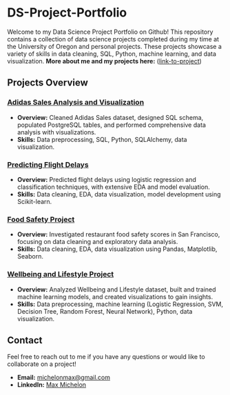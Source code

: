 # DS-Project-Portfolio

Welcome to my Data Science Project Portfolio on Github! This repository contains a collection of data science projects completed during my time at the University of Oregon and personal projects. These projects showcase a variety of skills in data cleaning, SQL, Python, machine learning, and data visualization.
**More about me and my projects here:** ([link-to-project]([https://github.com/maxmichelon/DS-Project-Portfolio/assets/128748451/29545363-c89a-4caf-b1b7-1976c527abff](https://maxmichelon.github.io/maxmichelonPPWebpage.github.io/)))

## Projects Overview

### [Adidas Sales Analysis and Visualization]([link-to-project](https://github.com/maxmichelon/DS-Project-Portfolio/tree/main/Adidas_Sales))
- **Overview:** Cleaned Adidas Sales dataset, designed SQL schema, populated PostgreSQL tables, and performed comprehensive data analysis with visualizations.
- **Skills:** Data preprocessing, SQL, Python, SQLAlchemy, data visualization.

### [Predicting Flight Delays]([link-to-project](https://github.com/maxmichelon/DS-Project-Portfolio/tree/main/Project%202%3A%20Logistic%20Regression%20and%20Classification))
- **Overview:** Predicted flight delays using logistic regression and classification techniques, with extensive EDA and model evaluation.
- **Skills:** Data cleaning, EDA, data visualization, model development using Scikit-learn.

### [Food Safety Project]([link-to-project](https://github.com/maxmichelon/DS-Project-Portfolio/tree/main/Project%3A%20Food%20Safety))
- **Overview:** Investigated restaurant food safety scores in San Francisco, focusing on data cleaning and exploratory data analysis.
- **Skills:** Data cleaning, EDA, data visualization using Pandas, Matplotlib, Seaborn.

### [Wellbeing and Lifestyle Project]([link-to-project](https://github.com/maxmichelon/DS-Project-Portfolio/tree/main/Wellbeing%20and%20Lifestyle%20Project))
- **Overview:** Analyzed Wellbeing and Lifestyle dataset, built and trained machine learning models, and created visualizations to gain insights.
- **Skills:** Data preprocessing, machine learning (Logistic Regression, SVM, Decision Tree, Random Forest, Neural Network), Python, data visualization.

## Contact
Feel free to reach out to me if you have any questions or would like to collaborate on a project!
- **Email:** michelonmax@gmail.com
- **LinkedIn:** [Max Michelon]([https://www.linkedin.com/in/maxmichelon](https://www.linkedin.com/in/max-michelon021/))
